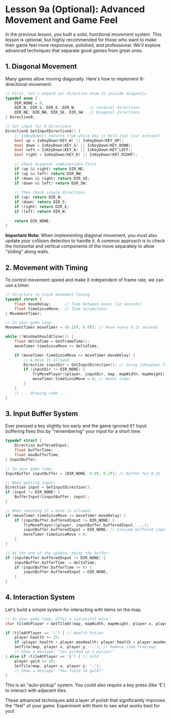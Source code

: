 # Lesson 9a (Optional): Advanced Movement and Game Feel

In the previous lesson, you built a solid, functional movement system. This lesson is optional, but highly recommended for those who want to make their game feel more responsive, polished, and professional. We'll explore advanced techniques that separate good games from great ones.

## 1. Diagonal Movement

Many games allow moving diagonally. Here's how to implement 8-directional movement:

```c
// First, let's expand our direction enum to include diagonals
typedef enum {
    DIR_NONE = 0,
    DIR_N, DIR_S, DIR_E, DIR_W,      // Cardinal directions
    DIR_NE, DIR_NW, DIR_SE, DIR_SW   // Diagonal directions
} Direction8;

// Get input for 8 directions
Direction8 GetInputDirection8() {
    // IsKeyDown() returns true while key is held (not just pressed)
    bool up = IsKeyDown(KEY_W) || IsKeyDown(KEY_UP);
    bool down = IsKeyDown(KEY_S) || IsKeyDown(KEY_DOWN);
    bool left = IsKeyDown(KEY_A) || IsKeyDown(KEY_LEFT);
    bool right = IsKeyDown(KEY_D) || IsKeyDown(KEY_RIGHT);
    
    // Check diagonal combinations first
    if (up && right) return DIR_NE;
    if (up && left) return DIR_NW;
    if (down && right) return DIR_SE;
    if (down && left) return DIR_SW;
    
    // Then check single directions
    if (up) return DIR_N;
    if (down) return DIR_S;
    if (right) return DIR_E;
    if (left) return DIR_W;
    
    return DIR_NONE;
}
```
**Important Note:** When implementing diagonal movement, you must also update your collision detection to handle it. A common approach is to check the horizontal and vertical components of the move separately to allow "sliding" along walls.

## 2. Movement with Timing

To control movement speed and make it independent of frame rate, we can use a timer.

```c
// Structure to track movement timing
typedef struct {
    float moveDelay;      // Time between moves (in seconds)
    float timeSinceMove;  // Time accumulator
} MovementTimer;

// In your game loop:
MovementTimer moveTimer = {0.15f, 0.0f}; // Move every 0.15 seconds

while (!WindowShouldClose()) {
    float deltaTime = GetFrameTime();
    moveTimer.timeSinceMove += deltaTime;

    if (moveTimer.timeSinceMove >= moveTimer.moveDelay) {
        // A move is allowed
        Direction inputDir = GetInputDirection(); // Using IsKeyDown for continuous movement
        if (inputDir != DIR_NONE) {
            TryMovePlayer(&player, inputDir, map, mapWidth, mapHeight);
            moveTimer.timeSinceMove = 0; // Reset timer
        }
    }
    // ... drawing code ...
}
```

## 3. Input Buffer System

Ever pressed a key slightly too early and the game ignored it? Input buffering fixes this by "remembering" your input for a short time.

```c
typedef struct {
    Direction bufferedInput;
    float bufferTime;
    float maxBufferTime;
} InputBuffer;

// In your game loop:
InputBuffer inputBuffer = {DIR_NONE, 0.0f, 0.2f}; // Buffer for 0.2s

// When getting input:
Direction input = GetInputDirection();
if (input != DIR_NONE) {
    BufferInput(&inputBuffer, input);
}

// When checking if a move is allowed:
if (moveTimer.timeSinceMove >= moveTimer.moveDelay) {
    if (inputBuffer.bufferedInput != DIR_NONE) {
        TryMovePlayer(&player, inputBuffer.bufferedInput, ...);
        inputBuffer.bufferedInput = DIR_NONE; // Consume buffered input
        moveTimer.timeSinceMove = 0;
    }
}

// At the end of the update, decay the buffer:
if (inputBuffer.bufferedInput != DIR_NONE) {
    inputBuffer.bufferTime -= deltaTime;
    if (inputBuffer.bufferTime <= 0) {
        inputBuffer.bufferedInput = DIR_NONE;
    }
}
```

## 4. Interaction System

Let's build a simple system for interacting with items on the map.

```c
// In your game loop, after a successful move:
char tileAtPlayer = GetTileAt(map, mapWidth, mapHeight, player.x, player.y);

if (tileAtPlayer == '!') { // Health Potion
    player.health += 25;
    if (player.health > player.maxHealth) player.health = player.maxHealth;
    SetTile(map, player.x, player.y, '.'); // Remove item from map
    // Show a message: "You picked up a potion!"
} else if (tileAtPlayer == '$') { // Gold
    player.gold += 10;
    SetTile(map, player.x, player.y, '.');
    // Show a message: "You found 10 gold!"
}
```
This is an "auto-pickup" system. You could also require a key press (like 'E') to interact with adjacent tiles.

These advanced techniques add a layer of polish that significantly improves the "feel" of your game. Experiment with them to see what works best for you!